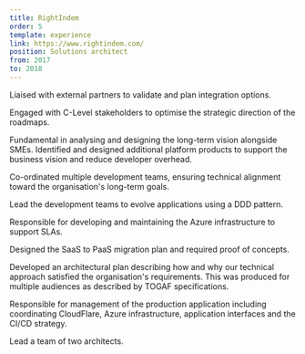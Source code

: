 ```yaml
---
title: RightIndem
order: 5
template: experience
link: https://www.rightindem.com/
position: Solutions architect
from: 2017
to: 2018
---
```


Liaised with external partners to validate and plan integration options.

Engaged with C-Level stakeholders to optimise the strategic direction of the roadmaps.

Fundamental in analysing and designing the long-term vision alongside SMEs. Identified and designed additional platform products to support the business vision and reduce developer overhead.

Co-ordinated multiple development teams, ensuring technical alignment toward the organisation's long-term goals.

Lead the development teams to evolve applications using a DDD pattern.

Responsible for developing and maintaining the Azure infrastructure to support SLAs.

Designed the SaaS to PaaS migration plan and required proof of concepts.

Developed an architectural plan describing how and why our technical approach satisfied the organisation's requirements. This was produced for multiple audiences as described by TOGAF specifications.

Responsible for management of the production application including coordinating CloudFlare, Azure infrastructure, application interfaces and the CI/CD strategy.

Lead a team of two architects.